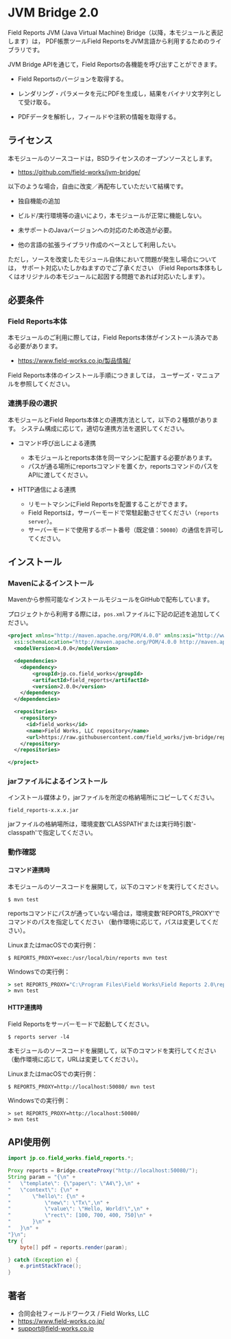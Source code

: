 JVM Bridge 2.0
============================

Field Reports JVM (Java Virtual Machine) Bridge（以降，本モジュールと表記します）は，
PDF帳票ツールField ReportsをJVM言語から利用するためのライブラリです。

JVM Bridge APIを通じて，Field Reportsの各機能を呼び出すことができます。

* Field Reportsのバージョンを取得する。

* レンダリング・パラメータを元にPDFを生成し，結果をバイナリ文字列として受け取る。

* PDFデータを解析し，フィールドや注釈の情報を取得する。

## ライセンス

本モジュールのソースコードは，BSDライセンスのオープンソースとします。

  - https://github.com/field-works/jvm-bridge/

以下のような場合，自由に改変／再配布していただいて結構です。

* 独自機能の追加

* ビルド/実行環境等の違いにより，本モジュールが正常に機能しない。

* 未サポートのJavaバージョンへの対応のため改造が必要。

* 他の言語の拡張ライブラリ作成のベースとして利用したい。

ただし，ソースを改変したモジュール自体において問題が発生し場合については，
サポート対応いたしかねますのでご了承ください
（Field Reports本体もしくはオリジナルの本モジュールに起因する問題であれば対応いたします）。

## 必要条件
### Field Reports本体

本モジュールのご利用に際しては，Field Reports本体がインストール済みである必要があります。

  - https://www.field-works.co.jp/製品情報/

Field Reports本体のインストール手順につきましては，
ユーザーズ・マニュアルを参照してください。

### 連携手段の選択

本モジュールとField Reports本体との連携方法として，以下の２種類があります。
システム構成に応じて，適切な連携方法を選択してください。

* コマンド呼び出しによる連携
    - 本モジュールとreports本体を同一マシンに配置する必要があります。
    - パスが通る場所にreportsコマンドを置くか，reportsコマンドのパスをAPIに渡してください。

* HTTP通信による連携
    - リモートマシンにField Reportsを配置することができます。
    - Field Reportsは，サーバーモードで常駐起動させてください（`reports server`）。
    - サーバーモードで使用するポート番号（既定値：`50080`）の通信を許可してください。

## インストール
### Mavenによるインストール

Mavenから参照可能なインストールモジュールをGitHubで配布しています。

プロジェクトから利用する際には，`pos.xml`ファイルに下記の記述を追加してください。

```xml:pom.xml
<project xmlns="http://maven.apache.org/POM/4.0.0" xmlns:xsi="http://www.w3.org/2001/XMLSchema-instance"
  xsi:schemaLocation="http://maven.apache.org/POM/4.0.0 http://maven.apache.org/maven-v4_0_0.xsd">
  <modelVersion>4.0.0</modelVersion>

  <dependencies>
    <dependency>
        <groupId>jp.co.field_works</groupId>
        <artifactId>field_reports</artifactId>
        <version>2.0.0</version>
    </dependency>
  </dependencies>

  <repositories>
    <repository>
      <id>field_works</id>
      <name>Field Works, LLC repository</name>
      <url>https://raw.githubusercontent.com/field_works/jvm-bridge/repo/</url>
    </repository>
  </repositories>

</project>
```

### jarファイルによるインストール

インストール媒体より，jarファイルを所定の格納場所にコピーしてください。

    field_reports-x.x.x.jar

jarファイルの格納場所は，環境変数'CLASSPATH'または実行時引数'-classpath'で指定してください。

### 動作確認
#### コマンド連携時

本モジュールのソースコードを展開して，以下のコマンドを実行してください。

```shell
$ mvn test
```

reportsコマンドにパスが通っていない場合は，環境変数'REPORTS_PROXY'でコマンドのパスを指定してください
（動作環境に応じて，パスは変更してください）。

LinuxまたはmacOSでの実行例：
```shell
$ REPORTS_PROXY=exec:/usr/local/bin/reports mvn test
```

Windowsでの実行例：
```cmd
> set REPORTS_PROXY="C:\Program Files\Field Works\Field Reports 2.0\reports.exe"
> mvn test
```

#### HTTP連携時

Field Reportsをサーバーモードで起動してください。

```shell
$ reports server -l4
```

本モジュールのソースコードを展開して，以下のコマンドを実行してください
（動作環境に応じて，URLは変更してください）。

LinuxまたはmacOSでの実行例：
```shell
$ REPORTS_PROXY=http://localhost:50080/ mvn test
```

Windowsでの実行例：
```shell
> set REPORTS_PROXY=http://localhost:50080/
> mvn test
```

## API使用例

```java
import jp.co.field_works.field_reports.*;

Proxy reports = Bridge.createProxy("http://localhost:50080/");
String param = "{\n" +
"   \"template\": {\"paper\": \"A4\"},\n" +
"   \"context\": {\n" +
"       \"hello\": {\n" +
"           \"new\": \"Tx\",\n" +
"           \"value\": \"Hello, World!\",\n" +
"           \"rect\": [100, 700, 400, 750]\n" +
"       }\n" +
"   }\n" +
"}\n";
try {
    byte[] pdf = reports.render(param);

} catch (Exception e) {
    e.printStackTrace();
}
```

## 著者

* 合同会社フィールドワークス / Field Works, LLC
* https://www.field-works.co.jp/
* support@field-works.co.jp